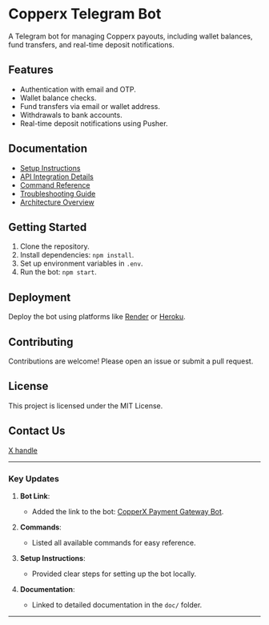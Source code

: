 # Copperx Telegram Bot

A Telegram bot for managing Copperx payouts, including wallet balances, fund transfers, and real-time deposit notifications.

## Features
- Authentication with email and OTP.
- Wallet balance checks.
- Fund transfers via email or wallet address.
- Withdrawals to bank accounts.
- Real-time deposit notifications using Pusher.

## Documentation
- [Setup Instructions](https://github.com/thetruesammyjay/copperx-telegram-bot/blob/main/docs/setup.md)
- [API Integration Details](https://github.com/thetruesammyjay/copperx-telegram-bot/blob/main/doc/api.md)
- [Command Reference](https://github.com/thetruesammyjay/copperx-telegram-bot/blob/main/doc/commands.md)
- [Troubleshooting Guide](https://github.com/thetruesammyjay/copperx-telegram-bot/blob/main/doc/troubleshooting.md)
- [Architecture Overview](https://github.com/thetruesammyjay/copperx-telegram-bot/blob/main/doc/architecture.md)

## Getting Started
1. Clone the repository.
2. Install dependencies: `npm install`.
3. Set up environment variables in `.env`.
4. Run the bot: `npm start`.

## Deployment
Deploy the bot using platforms like [Render](https://render.com/) or [Heroku](https://heroku.com/).

## Contributing
Contributions are welcome! Please open an issue or submit a pull request.

## License
This project is licensed under the MIT License.

## Contact Us
[X handle](x.com/thatbwoysammyj)

---

### **Key Updates**
1. **Bot Link**:
   - Added the link to the bot: [CopperX Payment Gateway Bot](https://t.me/CopperXPaymentGatewayBot).

2. **Commands**:
   - Listed all available commands for easy reference.

3. **Setup Instructions**:
   - Provided clear steps for setting up the bot locally.

4. **Documentation**:
   - Linked to detailed documentation in the `doc/` folder.


---


